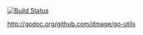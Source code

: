 [![Build Status](https://travis-ci.org/dmage/go-utils.svg?branch=master)](https://travis-ci.org/dmage/go-utils)

<http://godoc.org/github.com/dmage/go-utils>

